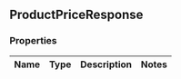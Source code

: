 ## ProductPriceResponse

### Properties
Name | Type | Description | Notes
------------ | ------------- | ------------- | -------------


